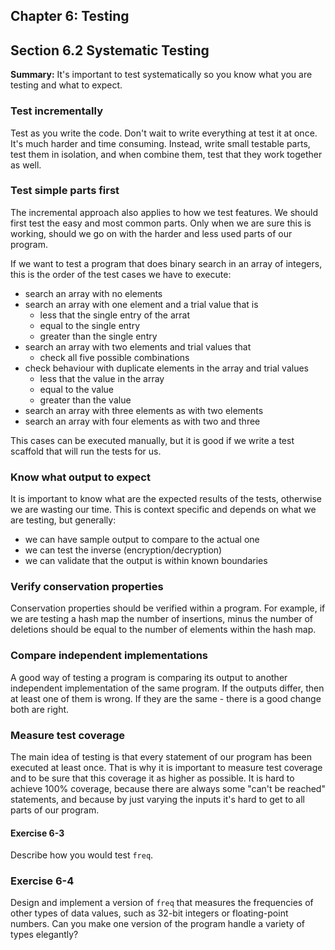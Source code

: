 ## Chapter 6: Testing

## Section 6.2 Systematic Testing
**Summary:** It's important to test systematically so you know what you are testing and what to expect.
### Test incrementally
Test as you write the code. Don't wait to write everything at test it at once. It's much harder and time consuming.
Instead, write small testable parts, test them in isolation, and when combine them, test that they work together as well.
### Test simple parts first
The incremental approach also applies to how we test features. We should first test the easy and most common parts.
Only when we are sure this is working, should we go on with the harder and less used parts of our program.

If we want to test a program that does binary search in an array of integers, this is the order of the test cases we have to execute:
- search an array with no elements
- search an array with one element and a trial value that is
    - less that the single entry of the arrat
    - equal to the single entry
    - greater than the single entry
- search an array with two elements and trial values that
    - check all five possible combinations
- check behaviour with duplicate elements in the array and trial values
    - less that the value in the array
    - equal to the value
    - greater than the value
- search an array with three elements as with two elements
- search an array with four elements as with two and three

This cases can be executed manually, but it is good if we write a test scaffold that will run the tests for us.
### Know what output to expect
It is important to know what are the expected results of the tests, otherwise we are wasting our time.
This is context specific and depends on what we are testing, but generally:
- we can have sample output to compare to the actual one
- we can test the inverse (encryption/decryption)
- we can validate that the output is within known boundaries
### Verify conservation properties
Conservation properties should be verified within a program.
For example, if we are testing a hash map the number of insertions, minus the number of deletions should be equal to the
number of elements within the hash map.
### Compare independent implementations
A good way of testing a program is comparing its output to another independent implementation of the same program.
If the outputs differ, then at least one of them is wrong. If they are the same - there is a good change both are right.
### Measure test coverage
The main idea of testing is that every statement of our program has been executed at least once.
That is why it is important to measure test coverage and to be sure that this coverage it as higher as possible.
It is hard to achieve 100% coverage, because there are always some "can't be reached" statements, and because by just varying the inputs it's hard to get to all parts of our program.

#### Exercise 6-3
Describe how you would test `freq`.

### Exercise 6-4
Design and implement a version of `freq` that measures the frequencies of other types of data values, such as 32-bit integers or floating-point numbers.
Can you make one version of the program handle a variety of types elegantly?
